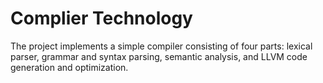 # Complier Technology

The project implements a simple compiler consisting of four parts: lexical parser, grammar and syntax parsing, semantic analysis, and LLVM code generation and optimization.
